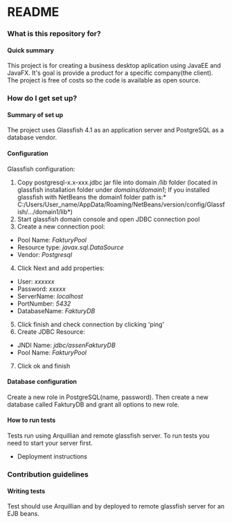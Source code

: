 # README #

### What is this repository for? ###

#### Quick summary ####
This project is for creating a business desktop aplication using JavaEE and JavaFX. It's goal is provide a product for a specific company(the client). The project is free of costs so the code is available as open source.



### How do I get set up? ###

#### Summary of set up ####

The project uses Glassfish 4.1 as an application server and PostgreSQL as a database vendor.

#### Configuration ####
Glassfish configuration:
1. Copy postgresql-x.x-xxx.jdbc jar file into domain */lib* folder (located in glassfish installation folder under *domains/domain1*; If you installed glassfish with NetBeans the domain1 folder path is:* C:/Users/User_name/AppData/Roaming/NetBeans/version/config/Glassfish/.../domain1/lib*)
2. Start glassfish domain console and open JDBC connection pool
3. Create a new connection pool:
- Pool Name: *FakturyPool*
- Resource type: *javax.sql.DataSource*
- Vendor: *Postgresql*
4. Click Next and add properties: 
- User: *xxxxxx*
- Password: *xxxxx*
- ServerName: *localhost*
- PortNumber: *5432*
- DatabaseName: *FakturyDB*
5. Click finish and check connection by clicking 'ping'
6. Create JDBC Resource:
- JNDI Name: *jdbc/assenFakturyDB*
- Pool Name: *FakturyPool*
7. Click ok and finish

#### Database configuration ####
Create a new role in PostgreSQL(name, password). Then create a new database called FakturyDB and grant all options to new role.

#### How to run tests ####
Tests run using Arquillian and remote glassfish server. To run tests you need to start your server first. 

* Deployment instructions

### Contribution guidelines ###

#### Writing tests ####
Test should use Arquillian and by deployed to remote glassfish server for an EJB beans. 